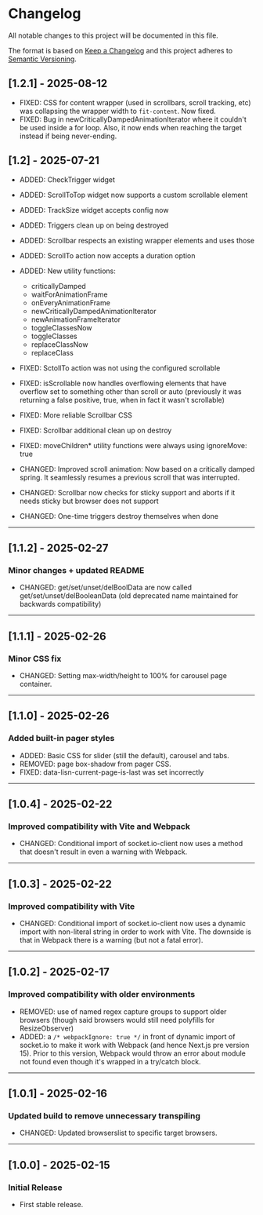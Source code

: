 # Changelog

All notable changes to this project will be documented in this file.

The format is based on [Keep a Changelog](https://keepachangelog.com/en/1.0.0/)
and this project adheres to [Semantic Versioning](https://semver.org/).

## [1.2.1] - 2025-08-12

- FIXED: CSS for content wrapper (used in scrollbars, scroll tracking, etc) was
  collapsing the wrapper width to `fit-content`. Now fixed.
- FIXED: Bug in newCriticallyDampedAnimationIterator where it couldn't be used
  inside a for loop. Also, it now ends when reaching the target instead if being
  never-ending.

## [1.2] - 2025-07-21

- ADDED: CheckTrigger widget
- ADDED: ScrollToTop widget now supports a custom scrollable element
- ADDED: TrackSize widget accepts config now
- ADDED: Triggers clean up on being destroyed
- ADDED: Scrollbar respects an existing wrapper elements and uses those
- ADDED: ScrollTo action now accepts a duration option
- ADDED: New utility functions:
  - criticallyDamped
  - waitForAnimationFrame
  - onEveryAnimationFrame
  - newCriticallyDampedAnimationIterator
  - newAnimationFrameIterator
  - toggleClassesNow
  - toggleClasses
  - replaceClassNow
  - replaceClass

- FIXED: SctollTo action was not using the configured scrollable
- FIXED: isScrollable now handles overflowing elements that have overflow set to
  something other than scroll or auto (previously it was returning a false
  positive, true, when in fact it wasn't scrollable)
- FIXED: More reliable Scrollbar CSS
- FIXED: Scrollbar additional clean up on destroy
- FIXED: moveChildren\* utility functions were always using ignoreMove: true

- CHANGED: Improved scroll animation: Now based on a critically damped spring.
  It seamlessly resumes a previous scroll that was interrupted.
- CHANGED: Scrollbar now checks for sticky support and aborts if it needs sticky
  but browser does not support
- CHANGED: One-time triggers destroy themselves when done

---

## [1.1.2] - 2025-02-27

### Minor changes + updated README

- CHANGED: get/set/unset/delBoolData are now called get/set/unset/delBooleanData
  (old deprecated name maintained for backwards compatibility)

---

## [1.1.1] - 2025-02-26

### Minor CSS fix

- CHANGED: Setting max-width/height to 100% for carousel page container.

---

## [1.1.0] - 2025-02-26

### Added built-in pager styles

- ADDED: Basic CSS for slider (still the default), carousel and tabs.
- REMOVED: page box-shadow from pager CSS.
- FIXED: data-lisn-current-page-is-last was set incorrectly

---

## [1.0.4] - 2025-02-22

### Improved compatibility with Vite and Webpack

- CHANGED: Conditional import of socket.io-client now uses a method that doesn't
  result in even a warning with Webpack.

---

## [1.0.3] - 2025-02-22

### Improved compatibility with Vite

- CHANGED: Conditional import of socket.io-client now uses a dynamic import with
  non-literal string in order to work with Vite. The downside is that in Webpack
  there is a warning (but not a fatal error).

---

## [1.0.2] - 2025-02-17

### Improved compatibility with older environments

- REMOVED: use of named regex capture groups to support older browsers (though
  said browsers would still need polyfills for ResizeObserver)
- ADDED: a `/* webpackIgnore: true */` in front of dynamic import of socket.io
  to make it work with Webpack (and hence Next.js pre version 15). Prior to this
  version, Webpack would throw an error about module not found even though it's
  wrapped in a try/catch block.

---

## [1.0.1] - 2025-02-16

### Updated build to remove unnecessary transpiling

- CHANGED: Updated browserslist to specific target browsers.

---

## [1.0.0] - 2025-02-15

### Initial Release

- First stable release.

